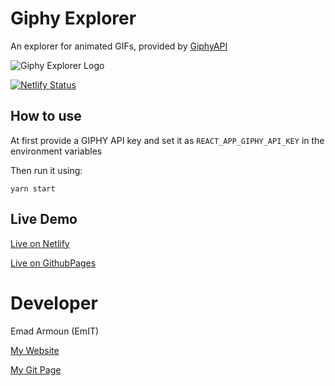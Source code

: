 # Giphy Explorer
An explorer for animated GIFs, provided by [GiphyAPI](https://developers.giphy.com/)

<img src="./src/assets/images/giphy-explorer-logo.png" alt="Giphy Explorer Logo" />

[![Netlify Status](https://api.netlify.com/api/v1/badges/a11bb6d6-7a4f-43c7-9ff3-614db7821e1a/deploy-status)](https://app.netlify.com/sites/giphy-explorer/deploys)

## How to use
At first provide a GIPHY API key and set it as `REACT_APP_GIPHY_API_KEY` in the environment variables

Then run it using:

`yarn start`

## Live Demo
[Live on Netlify](https://giphy-explorer.netlify.app/)

[Live on GithubPages](https://emitex1.github.io/giphy-explorer/)

# Developer
Emad Armoun (EmIT)

[My Website](http://www.Armoun.com)

[My Git Page](https://emitex1.github.io)

